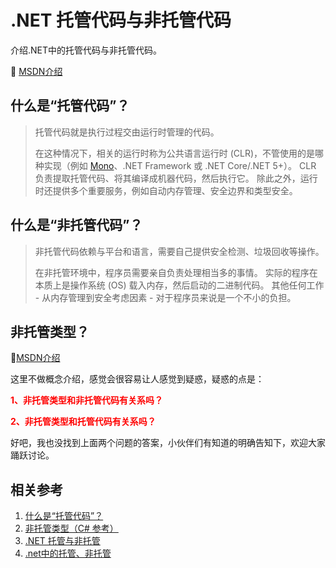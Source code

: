 # .NET 托管代码与非托管代码

介绍.NET中的托管代码与非托管代码。

📌 [MSDN介绍](https://learn.microsoft.com/zh-cn/dotnet/standard/managed-code)

## 什么是“托管代码”？

> 托管代码就是执行过程交由运行时管理的代码。
>
> 在这种情况下，相关的运行时称为公共语言运行时 (CLR)，不管使用的是哪种实现（例如 [Mono](https://www.mono-project.com/)、.NET Framework 或 .NET Core/.NET 5+）。 CLR 负责提取托管代码、将其编译成机器代码，然后执行它。 除此之外，运行时还提供多个重要服务，例如自动内存管理、安全边界和类型安全。

## 什么是“非托管代码”？

> 非托管代码依赖与平台和语言，需要自己提供安全检测、垃圾回收等操作。
>
> 在非托管环境中，程序员需要亲自负责处理相当多的事情。 实际的程序在本质上是操作系统 (OS) 载入内存，然后启动的二进制代码。 其他任何工作 - 从内存管理到安全考虑因素 - 对于程序员来说是一个不小的负担。

## 非托管类型？

📌[MSDN介绍](https://learn.microsoft.com/zh-cn/dotnet/csharp/language-reference/builtin-types/unmanaged-types)

这里不做概念介绍，感觉会很容易让人感觉到疑惑，疑惑的点是：

<span style="color:red;font-weight:bold;">1、非托管类型和非托管代码有关系吗？</span>

<span style="color:red;font-weight:bold;">2、非托管类型和托管代码有关系吗？</span>

好吧，我也没找到上面两个问题的答案，小伙伴们有知道的明确告知下，欢迎大家踊跃讨论。

## 相关参考

1. [什么是“托管代码”？](https://learn.microsoft.com/zh-cn/dotnet/standard/managed-code)
2. [非托管类型（C# 参考）](https://learn.microsoft.com/zh-cn/dotnet/csharp/language-reference/builtin-types/unmanaged-types)
3. [.NET 托管与非托管](https://www.cnblogs.com/weidaorisun/p/15760303.html)
4. [.net中的托管、非托管](https://blog.csdn.net/Lingoesforstudy/article/details/121061543)
